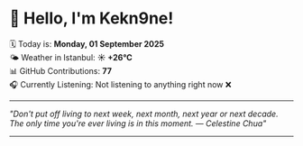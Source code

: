 # 👋 Hello, I'm Kekn9ne!

🗓️ Today is: **Monday, 01 September 2025**  
🌤️ Weather in Istanbul: **☀️   +26°C**  
📊 GitHub Contributions: **77**  
🎧 Currently Listening: Not listening to anything right now ❌

---

_"Don't put off living to next week, next month, next year or next decade. The only time you're ever living is in this moment. — *Celestine Chua*"_

---

